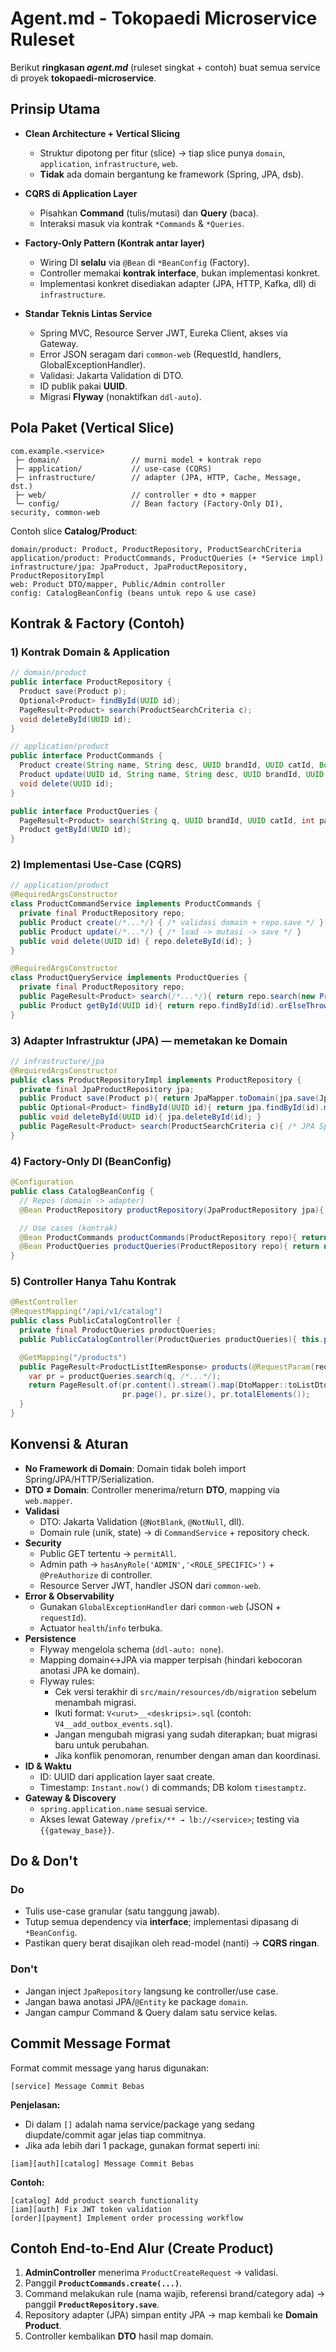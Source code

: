 # Agent.md - Tokopaedi Microservice Ruleset

Berikut **ringkasan *agent.md*** (ruleset singkat + contoh) buat semua service di proyek **tokopaedi-microservice**.

## Prinsip Utama

* **Clean Architecture + Vertical Slicing**
    * Struktur dipotong per fitur (slice) → tiap slice punya `domain`, `application`, `infrastructure`, `web`.
    * **Tidak** ada domain bergantung ke framework (Spring, JPA, dsb).

* **CQRS di Application Layer**
    * Pisahkan **Command** (tulis/mutasi) dan **Query** (baca).
    * Interaksi masuk via kontrak `*Commands` & `*Queries`.

* **Factory-Only Pattern (Kontrak antar layer)**
    * Wiring DI **selalu** via `@Bean` di `*BeanConfig` (Factory).
    * Controller memakai **kontrak interface**, bukan implementasi konkret.
    * Implementasi konkret disediakan adapter (JPA, HTTP, Kafka, dll) di `infrastructure`.

* **Standar Teknis Lintas Service**
    * Spring MVC, Resource Server JWT, Eureka Client, akses via Gateway.
    * Error JSON seragam dari `common-web` (RequestId, handlers, GlobalExceptionHandler).
    * Validasi: Jakarta Validation di DTO.
    * ID publik pakai **UUID**.
    * Migrasi **Flyway** (nonaktifkan `ddl-auto`).

## Pola Paket (Vertical Slice)

```
com.example.<service>
 ├─ domain/                // murni model + kontrak repo
 ├─ application/           // use-case (CQRS)
 ├─ infrastructure/        // adapter (JPA, HTTP, Cache, Message, dst.)
 ├─ web/                   // controller + dto + mapper
 └─ config/                // Bean factory (Factory-Only DI), security, common-web
```

Contoh slice **Catalog/Product**:

```
domain/product: Product, ProductRepository, ProductSearchCriteria
application/product: ProductCommands, ProductQueries (+ *Service impl)
infrastructure/jpa: JpaProduct, JpaProductRepository, ProductRepositoryImpl
web: Product DTO/mapper, Public/Admin controller
config: CatalogBeanConfig (beans untuk repo & use case)
```

## Kontrak & Factory (Contoh)

### 1) Kontrak Domain & Application

```java
// domain/product
public interface ProductRepository {
  Product save(Product p);
  Optional<Product> findById(UUID id);
  PageResult<Product> search(ProductSearchCriteria c);
  void deleteById(UUID id);
}

// application/product
public interface ProductCommands {
  Product create(String name, String desc, UUID brandId, UUID catId, Boolean published);
  Product update(UUID id, String name, String desc, UUID brandId, UUID catId, Boolean published);
  void delete(UUID id);
}

public interface ProductQueries {
  PageResult<Product> search(String q, UUID brandId, UUID catId, int page, int size);
  Product getById(UUID id);
}
```

### 2) Implementasi Use-Case (CQRS)

```java
// application/product
@RequiredArgsConstructor
class ProductCommandService implements ProductCommands {
  private final ProductRepository repo;
  public Product create(/*...*/) { /* validasi domain + repo.save */ }
  public Product update(/*...*/) { /* load -> mutasi -> save */ }
  public void delete(UUID id) { repo.deleteById(id); }
}

@RequiredArgsConstructor
class ProductQueryService implements ProductQueries {
  private final ProductRepository repo;
  public PageResult<Product> search(/*...*/){ return repo.search(new ProductSearchCriteria(/*...*/)); }
  public Product getById(UUID id){ return repo.findById(id).orElseThrow(); }
}
```

### 3) Adapter Infrastruktur (JPA) — memetakan ke Domain

```java
// infrastructure/jpa
@RequiredArgsConstructor
public class ProductRepositoryImpl implements ProductRepository {
  private final JpaProductRepository jpa;
  public Product save(Product p){ return JpaMapper.toDomain(jpa.save(JpaMapper.toJpa(p))); }
  public Optional<Product> findById(UUID id){ return jpa.findById(id).map(JpaMapper::toDomain); }
  public void deleteById(UUID id){ jpa.deleteById(id); }
  public PageResult<Product> search(ProductSearchCriteria c){ /* JPA Spec + map */ }
}
```

### 4) Factory-Only DI (BeanConfig)

```java
@Configuration
public class CatalogBeanConfig {
  // Repos (domain -> adapter)
  @Bean ProductRepository productRepository(JpaProductRepository jpa){ return new ProductRepositoryImpl(jpa); }

  // Use cases (kontrak)
  @Bean ProductCommands productCommands(ProductRepository repo){ return new ProductCommandService(repo); }
  @Bean ProductQueries productQueries(ProductRepository repo){ return new ProductQueryService(repo); }
}
```

### 5) Controller Hanya Tahu Kontrak

```java
@RestController
@RequestMapping("/api/v1/catalog")
public class PublicCatalogController {
  private final ProductQueries productQueries;
  public PublicCatalogController(ProductQueries productQueries){ this.productQueries = productQueries; }

  @GetMapping("/products")
  public PageResult<ProductListItemResponse> products(@RequestParam(required=false) String q, /*...*/) {
    var pr = productQueries.search(q, /*...*/);
    return PageResult.of(pr.content().stream().map(DtoMapper::toListDto).toList(),
                         pr.page(), pr.size(), pr.totalElements());
  }
}
```

## Konvensi & Aturan

* **No Framework di Domain**: Domain tidak boleh import Spring/JPA/HTTP/Serialization.
* **DTO ≠ Domain**: Controller menerima/return **DTO**, mapping via `web.mapper`.
* **Validasi**
    * DTO: Jakarta Validation (`@NotBlank`, `@NotNull`, dll).
    * Domain rule (unik, state) → di `CommandService` + repository check.
* **Security**
    * Public GET tertentu → `permitAll`.
    * Admin path → `hasAnyRole('ADMIN','<ROLE_SPECIFIC>')` + `@PreAuthorize` di controller.
    * Resource Server JWT, handler JSON dari `common-web`.
* **Error & Observability**
    * Gunakan `GlobalExceptionHandler` dari `common-web` (JSON + `requestId`).
    * Actuator `health`/`info` terbuka.
* **Persistence**
    * Flyway mengelola schema (`ddl-auto: none`).
    * Mapping domain↔JPA via mapper terpisah (hindari kebocoran anotasi JPA ke domain).
    * Flyway rules:
        - Cek versi terakhir di `src/main/resources/db/migration` sebelum menambah migrasi.
        - Ikuti format: `V<urut>__<deskripsi>.sql` (contoh: `V4__add_outbox_events.sql`).
        - Jangan mengubah migrasi yang sudah diterapkan; buat migrasi baru untuk perubahan.
        - Jika konflik penomoran, renumber dengan aman dan koordinasi.
* **ID & Waktu**
    * ID: UUID dari application layer saat create.
    * Timestamp: `Instant.now()` di commands; DB kolom `timestamptz`.
* **Gateway & Discovery**
    * `spring.application.name` sesuai service.
    * Akses lewat Gateway `/prefix/** → lb://<service>`; testing via `{{gateway_base}}`.

## Do & Don't

### Do
* Tulis use-case granular (satu tanggung jawab).
* Tutup semua dependency via **interface**; implementasi dipasang di `*BeanConfig`.
* Pastikan query berat disajikan oleh read-model (nanti) → **CQRS ringan**.

### Don't
* Jangan inject `JpaRepository` langsung ke controller/use case.
* Jangan bawa anotasi JPA/`@Entity` ke package `domain`.
* Jangan campur Command & Query dalam satu service kelas.

## Commit Message Format

Format commit message yang harus digunakan:

```
[service] Message Commit Bebas
```

**Penjelasan:**
* Di dalam `[]` adalah nama service/package yang sedang diupdate/commit agar jelas tiap commitnya.
* Jika ada lebih dari 1 package, gunakan format seperti ini:

```
[iam][auth][catalog] Message Commit Bebas
```

**Contoh:**
```
[catalog] Add product search functionality
[iam][auth] Fix JWT token validation
[order][payment] Implement order processing workflow
```

## Contoh End-to-End Alur (Create Product)

1. **AdminController** menerima `ProductCreateRequest` → validasi.
2. Panggil **`ProductCommands.create(...)`**.
3. Command melakukan rule (nama wajib, referensi brand/category ada) → panggil **`ProductRepository.save`**.
4. Repository adapter (JPA) simpan entity JPA → map kembali ke **Domain Product**.
5. Controller kembalikan **DTO** hasil map domain.
